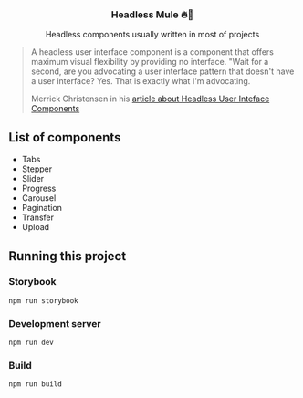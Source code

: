 <h3 align="center">
  Headless Mule 🔥🐎
</h3>

<p align="center">
  Headless components usually written in most of projects
</p>

<blockquote cite="https://www.merrickchristensen.com/articles/headless-user-interface-components/">
<p>
  A headless user interface component is a component that offers maximum visual flexibility by providing no interface. "Wait for a second, are you advocating a user interface pattern that doesn't have a user interface? Yes. That is exactly what I'm advocating.
</p>

Merrick Christensen in his [article about Headless User Inteface Components](https://www.merrickchristensen.com/articles/headless-user-interface-components/)

</blockquote>

## List of components

- Tabs
- Stepper
- Slider
- Progress
- Carousel
- Pagination
- Transfer
- Upload

## Running this project

### Storybook

`npm run storybook`

### Development server

`npm run dev`

### Build

`npm run build`
